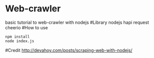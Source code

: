# Web-crawler
basic tutorial to web-crawler with nodejs
#Library
  nodejs
  hapi
  request
  cheerio
#How to use
```
npm install
node index.js
```
#Credit
http://devahoy.com/posts/scraping-web-with-nodejs/
